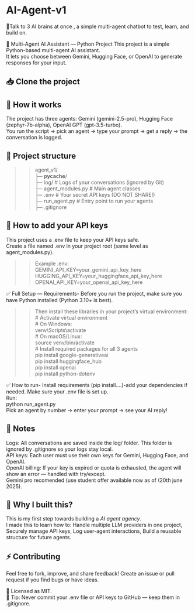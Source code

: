 # AI-Agent-v1
💫Talk to 3 AI brains at once , a simple multi-agent chatbot to test, learn, and build on.

🧩 Multi-Agent AI Assistant — Python Project
This project is a simple Python-based multi-agent AI assistant.  
It lets you choose between Gemini, Hugging Face, or OpenAI to generate responses for your input.

## 📥 Clone the project
     
## 🚀 How it works
  The project has three agents:
   Gemini (gemini-2.5-pro),
   Hugging Face (zephyr-7b-alpha),
   OpenAI GPT (gpt-3.5-turbo).  
  You run the script → pick an agent → type your prompt → get a reply → the conversation is logged.

## 📂 Project structure
>>agent_v1/  
   ├─ __pycache__/  
   ├─ log/               # Logs of your conversations (ignored by Git)  
   ├─ agent_modules.py   # Main agent classes  
   ├─ .env               # Your secret API keys (DO NOT SHARE!)  
   ├─ run_agent.py       # Entry point to run your agents  
   ├─ .gitignore  

## 🔑 How to add your API keys
  This project uses a .env file to keep your API keys safe.  
  Create a file named .env in your project root (same level as agent_modules.py).  
  >>Example .env:  
     GEMINI_API_KEY=your_gemini_api_key_here  
     HUGGING_API_KEY=your_huggingface_api_key_here  
     OPENAI_API_KEY=your_openai_api_key_here  

✅ Full Setup — Requirements-
  Before you run the project, make sure you have Python installed (Python 3.10+ is best).
  >>Then install these libraries in your project’s virtual environment:  
     # Activate virtual environment  
     # On Windows:  
     venv\Scripts\activate  
     # On macOS/Linux:  
     source venv/bin/activate  
     # Install required packages for all 3 agents  
     pip install google-generativeai  
     pip install huggingface_hub   
     pip install openai  
     pip install python-dotenv  

✅ How to run-
  Install requirements (pip install....)-add your dependencies if needed.
  Make sure your .env file is set up.  
 Run:  
   python run_agent.py  
  Pick an agent by number → enter your prompt → see your AI reply!  

## 📌 Notes
  Logs: All conversations are saved inside the log/ folder. This folder is ignored by .gitignore so your logs stay local.  
  API keys: Each user must use their own keys for Gemini, Hugging Face, and OpenAI.  
  OpenAI billing: If your key is expired or quota is exhausted, the agent will show an error — handled with try/except.  
  Gemini pro recomended (use student offer available now as of (20th june 2025). 

## 🫧 Why I built this?
  This is my first step towards building a *AI agent agency*.  
  I made this to learn how to:
    Handle multiple LLM providers in one project,
    Securely manage API keys,
    Log user-agent interactions,
    Build a reusable structure for future agents.  

## ⚡️ Contributing
  Feel free to fork, improve, and share feedback!
  Create an issue or pull request if you find bugs or have ideas.

📃 Licensed as MIT.   
📌 Tip: Never commit your .env file or API keys to GitHub — keep them in .gitignore.

